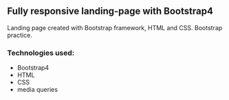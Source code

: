 ## Fully responsive landing-page with Bootstrap4 

Landing page created with Bootstrap framework, HTML and CSS. 
Bootstrap practice.

### Technologies used:

* Bootstrap4
* HTML
* CSS
* media queries


